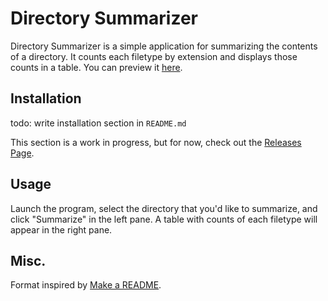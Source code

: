 # Directory Summarizer

Directory Summarizer is a simple application for summarizing the contents of a directory. It counts each filetype by extension and displays those counts in a table. You can preview it [here](https://goingforbrooke.github.io/directory_summarizer/).

## Installation

todo: write installation section in `README.md`

This section is a work in progress, but for now, check out the [Releases Page](https://github.com/goingforbrooke/directory_summarizer/releases).

## Usage

Launch the program, select the directory that you'd like to summarize, and click "Summarize" in the left pane. A table with counts of each filetype will appear in the right pane.

## Misc.

Format inspired by [Make a README](https://www.makeareadme.com).